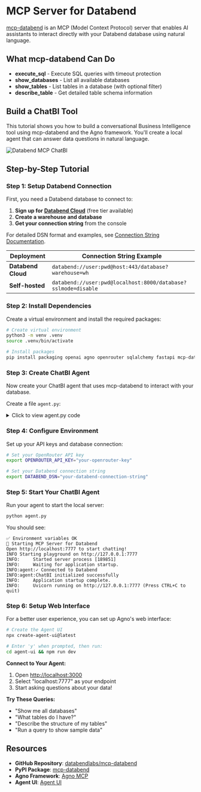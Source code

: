 # MCP Server for Databend

[mcp-databend](https://github.com/databendlabs/mcp-databend) is an MCP (Model Context Protocol) server that enables AI assistants to interact directly with your Databend database using natural language.

## What mcp-databend Can Do

- **execute_sql** - Execute SQL queries with timeout protection
- **show_databases** - List all available databases
- **show_tables** - List tables in a database (with optional filter)
- **describe_table** - Get detailed table schema information

## Build a ChatBI Tool

This tutorial shows you how to build a conversational Business Intelligence tool using mcp-databend and the Agno framework. You'll create a local agent that can answer data questions in natural language.

![Databend MCP ChatBI](@site/static/img/connect/databend-mcp-chatbi.png)

## Step-by-Step Tutorial

### Step 1: Setup Databend Connection

First, you need a Databend database to connect to:

1. **Sign up for [Databend Cloud](https://app.databend.com)** (free tier available)
2. **Create a warehouse and database**
3. **Get your connection string** from the console

For detailed DSN format and examples, see [Connection String Documentation](https://docs.databend.com/developer/drivers/#connection-string-dsn).

| Deployment | Connection String Example |
|------------|---------------------------|
| **Databend Cloud** | `databend://user:pwd@host:443/database?warehouse=wh` |
| **Self-hosted** | `databend://user:pwd@localhost:8000/database?sslmode=disable` |

### Step 2: Install Dependencies

Create a virtual environment and install the required packages:

```bash
# Create virtual environment
python3 -m venv .venv
source .venv/bin/activate

# Install packages
pip install packaging openai agno openrouter sqlalchemy fastapi mcp-databend
```

### Step 3: Create ChatBI Agent

Now create your ChatBI agent that uses mcp-databend to interact with your database.

Create a file `agent.py`:

<details>
<summary>Click to view agent.py code</summary>

```python
from contextlib import asynccontextmanager
import os
import logging
import sys

from agno.agent import Agent
from agno.playground import Playground
from agno.storage.sqlite import SqliteStorage
from agno.tools.mcp import MCPTools
from agno.models.openrouter import OpenRouter
from fastapi import FastAPI

logging.basicConfig(level=logging.INFO)
logger = logging.getLogger(__name__)

def check_env_vars():
    """Check required environment variables"""
    required = {
        "DATABEND_DSN": "https://docs.databend.com/developer/drivers/#connection-string-dsn",
        "OPENROUTER_API_KEY": "https://openrouter.ai/settings/keys"
    }
    
    missing = [var for var in required if not os.getenv(var)]
    
    if missing:
        print("❌ Missing environment variables:")
        for var in missing:
            print(f"  • {var}: {required[var]}")
        print("\nExample: export DATABEND_DSN='...' OPENROUTER_API_KEY='...'")
        sys.exit(1)
    
    print("✅ Environment variables OK")

check_env_vars()

class DatabendTool:
    def __init__(self):
        self.mcp = None
        self.dsn = os.getenv("DATABEND_DSN")
        
    def create(self):
        env = os.environ.copy()
        env["DATABEND_DSN"] = self.dsn
        self.mcp = MCPTools(
            command="python -m mcp_databend",
            env=env,
            timeout_seconds=300
        )
        return self.mcp
    
    async def init(self):
        try:
            await self.mcp.connect()
            logger.info("✓ Connected to Databend")
            return True
        except Exception as e:
            logger.error(f"✗ Databend connection failed: {e}")
            return False

databend = DatabendTool()

agent = Agent(
    name="ChatBI",
    model=OpenRouter(
        id=os.getenv("MODEL_ID", "anthropic/claude-sonnet-4"),
        api_key=os.getenv("OPENROUTER_API_KEY")
    ),
    tools=[],
    instructions=[
        "You are ChatBI - a Business Intelligence assistant for Databend.",
        "Help users explore and analyze their data using natural language.",
        "Always start by exploring available databases and tables.",
        "Format query results in clear, readable tables.",
        "Provide insights and explanations with your analysis."
    ],
    storage=SqliteStorage(table_name="chatbi", db_file="chatbi.db"),
    add_datetime_to_instructions=True,
    add_history_to_messages=True,
    num_history_responses=5,
    markdown=True,
    show_tool_calls=True,
)

@asynccontextmanager
async def lifespan(app: FastAPI):
    tool = databend.create()
    if not await databend.init():
        logger.error("Failed to initialize Databend")
        raise RuntimeError("Databend connection failed")
    
    agent.tools.append(tool)
    logger.info("ChatBI initialized successfully")
    
    yield
    
    if databend.mcp:
        await databend.mcp.close()

playground = Playground(
    agents=[agent],
    name="ChatBI with Databend",
    description="Business Intelligence Assistant powered by Databend"
)

app = playground.get_app(lifespan=lifespan)

if __name__ == "__main__":
    print("🤖 Starting MCP Server for Databend")
    print("Open http://localhost:7777 to start chatting!")
    playground.serve(app="agent:app", host="127.0.0.1", port=7777)
```

</details>

### Step 4: Configure Environment

Set up your API keys and database connection:

```bash
# Set your OpenRouter API key
export OPENROUTER_API_KEY="your-openrouter-key"

# Set your Databend connection string
export DATABEND_DSN="your-databend-connection-string"
```

### Step 5: Start Your ChatBI Agent

Run your agent to start the local server:

```bash
python agent.py
```

You should see:
```
✅ Environment variables OK
🤖 Starting MCP Server for Databend
Open http://localhost:7777 to start chatting!
INFO Starting playground on http://127.0.0.1:7777                                                                                                                                          
INFO:     Started server process [189851]
INFO:     Waiting for application startup.
INFO:agent:✓ Connected to Databend
INFO:agent:ChatBI initialized successfully
INFO:     Application startup complete.
INFO:     Uvicorn running on http://127.0.0.1:7777 (Press CTRL+C to quit)
```

### Step 6: Setup Web Interface

For a better user experience, you can set up Agno's web interface:

```bash
# Create the Agent UI
npx create-agent-ui@latest

# Enter 'y' when prompted, then run:
cd agent-ui && npm run dev
```

**Connect to Your Agent:**
1. Open [http://localhost:3000](http://localhost:3000)
2. Select "localhost:7777" as your endpoint
3. Start asking questions about your data!

**Try These Queries:**
- "Show me all databases"
- "What tables do I have?"
- "Describe the structure of my tables"
- "Run a query to show sample data"

## Resources

- **GitHub Repository**: [databendlabs/mcp-databend](https://github.com/databendlabs/mcp-databend)
- **PyPI Package**: [mcp-databend](https://pypi.org/project/mcp-databend)
- **Agno Framework**: [Agno MCP](https://docs.agno.com/tools/mcp/mcp)
- **Agent UI**: [Agent UI](https://docs.agno.com/agent-ui/introduction)